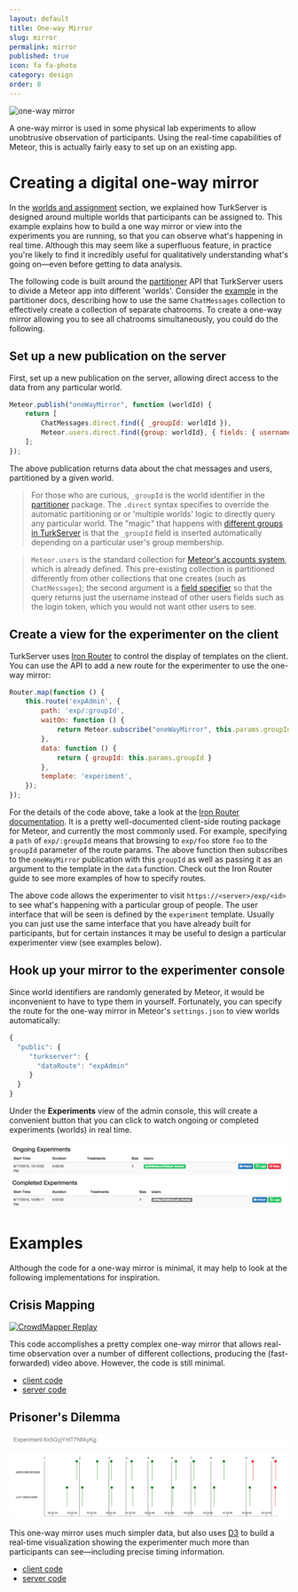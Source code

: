```yaml
---
layout: default
title: One-way Mirror
slug: mirror
permalink: mirror
published: true
icon: fa fa-photo
category: design
order: 8
---
```


![one-way mirror](http://www.todayifoundout.com/wp-content/uploads/2010/05/one-way-mirror.jpg)

A one-way mirror is used in some physical lab experiments to allow 
unobtrusive observation of participants. Using the real-time capabilities of 
Meteor, this is actually fairly easy to set up on an existing app.  

# Creating a digital one-way mirror

In the [worlds and assignment](world-assignment) section, we explained how
TurkServer is designed around multiple worlds that participants can be assigned
to. This example explains how to build a one way mirror or view into the
experiments you are running, so that you can observe what's happening in real
time. Although this may seem like a superfluous feature, in practice you're 
likely to find it incredibly useful for qualitatively understanding what's going 
on—even before getting to data analysis.

The following code is built around the [partitioner][partitioner] API that 
TurkServer users to divide a Meteor app into different 'worlds'. Consider the
 [example][chat-example] in the partitioner docs, describing how to use the 
 same `ChatMessages` collection to effectively create a collection of 
 separate chatrooms. To create a one-way mirror allowing you to see all 
 chatrooms simultaneously, you could do the following.   

[partitioner]: https://github.com/mizzao/meteor-partitioner
[chat-example]: https://github.com/mizzao/meteor-partitioner#examples

## Set up a new publication on the server

First, set up a new publication on the server, allowing direct access to the 
data from any particular world.  

```js
Meteor.publish("oneWayMirror", function (worldId) {
    return [
        ChatMessages.direct.find({ _groupId: worldId }),
        Meteor.users.direct.find({group: worldId}, { fields: { username: 1 } })
    ];
});
```

The above publication returns data about the chat messages and users, 
partitioned by a given world. 

> For those who are curious, `_groupId` is the world identifier in the
[partitioner][partitioner] package. The `.direct` syntax specifies to override
the automatic partitioning or or 'multiple worlds' logic to directly query any
particular world. The "magic" that happens with [different groups in
TurkServer](world-assignment) is that the `_groupId` field is inserted
automatically depending on a particular user's group membership.
 
> `Meteor.users` is the standard collection for [Meteor's accounts
system][meteor-accounts], which is already defined. This 
pre-existing collection is partitioned differently from other collections
that one creates (such as `ChatMessages`); the second argument is a [field 
specifier][field-specifier] so that the query returns just the username instead
 of other users fields such as the login token, which you would not want other
 users to see.

[meteor-accounts]: http://guide.meteor.com/accounts.html
[field-specifier]: http://docs.meteor.com/#/full/fieldspecifiers 
   
## Create a view for the experimenter on the client 

TurkServer uses [Iron Router][iron-router] to control the display of 
templates on the client. You can use the API to add a new route for the 
experimenter to use the one-way mirror:

[iron-router]: http://iron-meteor.github.io/iron-router/

```js
Router.map(function () {
    this.route('expAdmin', {
        path: 'exp/:groupId',
        waitOn: function () {
            return Meteor.subscribe("oneWayMirror", this.params.groupId);
        },
        data: function () {
            return { groupId: this.params.groupId }
        },
        template: 'experiment',
    });
});
```

For the details of the code above, take a look at the [Iron Router
documentation][iron-router]. It is a pretty well-documented client-side routing
package for Meteor, and currently the most commonly used. For example,
specifying a `path` of `exp/:groupId` means that browsing to `exp/foo` store
`foo` to the `groupId` parameter of the route params. The above function then
subscribes to the `oneWayMirror` publication with this `groupId` as well as
passing it as an argument to the template in the `data` function. Check out the
Iron Router guide to see more examples of how to specify routes.

The above code allows the experimenter to visit `https://<server>/exp/<id>` to
see what's happening with a particular group of people. The user interface that
will be seen is defined by the `experiment` template. Usually you can just use
the same interface that you have already built for participants, but for certain
instances it may be useful to design a particular experimenter view (see
examples below).  

## Hook up your mirror to the experimenter console

Since world identifiers are randomly generated by Meteor, it would be 
inconvenient to have to type them in yourself. Fortunately, you can specify 
the route for the one-way mirror in Meteor's `settings.json` to view worlds 
automatically:

```js
{
  "public": {
     "turkserver": { 
       "dataRoute": "expAdmin"
     }
  }
}
```

Under the **Experiments** view of the admin console, this will create a 
convenient button that you can click to watch ongoing or completed
experiments (worlds) in real time.

![data button](img/experiments4.png)

# Examples

Although the code for a one-way mirror is minimal, it may help to look at the
 following implementations for inspiration.
 
## Crisis Mapping

[![CrowdMapper Replay](http://share.gifyoutube.com/mLnMWR.gif)][cm-paper]

This code accomplishes a pretty complex one-way mirror that allows real-time 
observation over a number of different collections, producing the 
(fast-forwarded) video above. However, the code is still minimal. 

- [client code][cm-client]
- [server code][cm-server]

[cm-paper]: http://journals.plos.org/plosone/article?id=10.1371/journal.pone.0153048 
[cm-client]: https://github.com/VirtualLab/CrowdMapper/blob/master/client/admin.coffee
[cm-server]: https://github.com/VirtualLab/CrowdMapper/blob/master/server/server.coffee#L38

## Prisoner's Dilemma

![PD Mirror](img/design/pd-mirror.png)

This one-way mirror uses much simpler data, but also uses [D3][d3] to build 
a real-time visualization showing the experimenter much more than 
participants can see—including precise timing information. 

- [client code][pd-client]
- [server code][pd-server]

[d3]: https://d3js.org/ 
[pd-client]: https://github.com/VirtualLab/long-run-cooperation/blob/master/client/admin/exp_admin.js
[pd-server]: https://github.com/VirtualLab/long-run-cooperation/blob/master/server/admin.js
